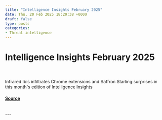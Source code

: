 ```yaml
---
title: "Intelligence Insights February 2025"
date: Thu, 20 Feb 2025 18:29:38 +0000
draft: false
type: posts
categories: 
- Threat intelligence
---
```

# Intelligence Insights February 2025

<br/>

<br/>
Infrared Ibis infiltrates Chrome extensions and Saffron Starling surprises in this month's edition of Intelligence Insights

#### [Source](https://redcanary.com/blog/threat-intelligence/intelligence-insights-february-2025/)

<br/>
---
